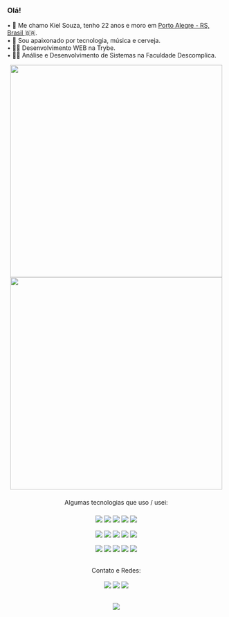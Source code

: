 <div align="left">
        <h3>Olá!</h3>
        <p>
            • 👦 Me chamo Kiel Souza, tenho 22 anos e moro em <a href="https://www.google.com/maps/place/Porto+Alegre,+RS">Porto Alegre - RS, Brasil  </a>🇧🇷.<br>
            • 💖 Sou apaixonado por tecnologia, música e cerveja.<br>
            • 👨‍💻 Desenvolvimento WEB na Trybe.<br>
            • 👨‍🎓 Análise e Desenvolvimento de Sistemas na Faculdade Descomplica.<br>
        </p>
    </div>
    <div align="center">
        <div>
            <img width="490" src="https://github-readme-stats.vercel.app/api?username=kielsouza&show_icons=trueshow_owner=true&count_private=true&include_all_commits=true&hide_border=true&theme=vue" />
            <img width="490" src="https://github-readme-stats.vercel.app/api/top-langs/?username=kielsouza&layout=compact&hide_border=true&theme=vue"/>    
        </div>
        <div;">
            <p style="padding : 0; margin : 0; line-height : 20px;">
                <br>Algumas tecnologias que uso / usei:<br><br>
                <img src="https://img.shields.io/badge/-Visual%20Studio%20Code-23A9F2?style=flat-square&logo=Visual%20Studio%20Code&logoColor=white" />
                <img src="https://img.shields.io/badge/-Github-181717?style=flat-square&logo=GitHub&logoColor=white" />
                <img src="https://img.shields.io/badge/-Git-F44D27?style=flat-square&logo=Git&logoColor=white" />
                <img src="https://img.shields.io/badge/-NPM-CB3837?style=flat-square&logo=NPM&logoColor=white" />
                <img src="https://img.shields.io/badge/-Trello-0079BF?style=flat-square&logo=Trello&logoColor=white" />
                </p>
                <p style="margin-bottom:0;">
                <img src="https://img.shields.io/badge/-Slack-E01563?style=flat-square&logo=Slack&logoColor=white" />
                <img src="https://img.shields.io/badge/-Adobe%20Photoshop-31A8FF?style=flat-square&logo=Adobe%20Photoshop&logoColor=white" />
                <img src="https://img.shields.io/badge/-ESLint-4B32C3?style=flat-square&logo=ESLint&logoColor=white" />
                <img src="https://img.shields.io/badge/-HTML5-E34F26?style=flat-square&logo=HTML5&logoColor=white" />
                <img src="https://img.shields.io/badge/-CSS3-1572B6?style=flat-square&logo=CSS3&logoColor=white" />
                </p>
                <p>
                <img src="https://img.shields.io/badge/-Ubuntu-A80030?style=flat-square&logo=Ubuntu&logoColor=white" />
                <img src="https://img.shields.io/badge/-AWS-232F3E?style=flat-square&logo=Amazon%20AWS&logoColor=white" />
                <img src="https://img.shields.io/badge/-React JS-222F29?style=flat-square&logo=React&logoColor=white" />
                <img src="https://img.shields.io/badge/-Jest-C21325?style=flat-square&logo=Jest&logoColor=white" />
                <img src="https://img.shields.io/badge/-React Testing Library-E33332?style=flat-square&logo=Testing%20Library&logoColor=white" />    
            <br><br>
            </p>
    </div>
    <div align="center">
        <p>
            Contato e Redes:<br><br>
            <a href="mailto:kielsouza115@hotmail.com?subject=[GitHub]">
                <img src="https://img.shields.io/badge/e‑mail-D14836.svg?style=for-the-badge&logo=GMail&logoColor=white" /></a>
            <a href="https://instagram.com/kiel.jpg">
                <img src="https://img.shields.io/badge/instagram-E4405F.svg?style=for-the-badge&logo=instagram&logoColor=white" /></a>
            <a href="https://linkedin.com/in/stan-daniels-roth-278478127">
                <img src="https://img.shields.io/badge/linkedin-0077B5.svg?style=for-the-badge&logo=linkedin&logoColor=white" /></a>
        </p>
        <br>
    </div>
    <div align="center">
        <a href="https://open.spotify.com/user/aggwfzs37p4ssrxstmzjb4opk?si=d5449fa99ad94ce2">
            <img src="https://spotify-recently-played-readme.vercel.app/api?user=aggwfzs37p4ssrxstmzjb4opk&width=850&count=1" /></a>
    </div>
